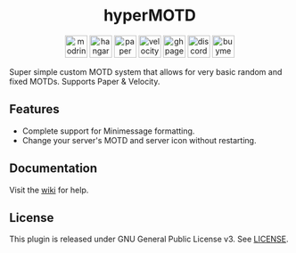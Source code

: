 <h1 align="center">hyperMOTD</h1>

<p align="center">
	<a href="https://modrinth.com/plugin/hyperMOTD"><img alt="modrinth" height="40" src="https://cdn.jsdelivr.net/npm/@intergrav/devins-badges@3/assets/compact/available/modrinth_vector.svg"></a>
	<a href="https://hangar.papermc.io/hyperdefined/hyperMOTD"><img alt="hangar" height="40" src="https://cdn.jsdelivr.net/npm/@intergrav/devins-badges@3/assets/compact/available/hangar_vector.svg"></a>
	<a href="https://papermc.io"><img alt="paper" height="40" src="https://cdn.jsdelivr.net/npm/@intergrav/devins-badges@3/assets/compact/supported/paper_vector.svg"></a>
	<a href="https://papermc.io"><img alt="velocity" height="40" src="https://cdn.jsdelivr.net/npm/@intergrav/devins-badges@3/assets/compact/supported/velocity_vector.svg"></a>
	<a href="https://docs.hyper.lol/plugins/hyperMOTD/about/"><img alt="ghpages" height="40" src="https://cdn.jsdelivr.net/npm/@intergrav/devins-badges@3/assets/compact/documentation/ghpages_vector.svg"></a>
	<a href="https://discord.gg/rJuQXVcJz8"><img alt="discord-singular" height="40" src="https://cdn.jsdelivr.net/npm/@intergrav/devins-badges@3/assets/compact/social/discord-singular_vector.svg"></a>
	<a href="https://buymeacoffee.com/hyperdefined"><img alt="buymeacoffee-singular" height="40" src="https://cdn.jsdelivr.net/npm/@intergrav/devins-badges@3/assets/compact/donate/buymeacoffee-singular_vector.svg"></a>
</p>

Super simple custom MOTD system that allows for very basic random and fixed MOTDs. Supports Paper & Velocity.

## Features
* Complete support for Minimessage formatting.
* Change your server's MOTD and server icon without restarting.

## Documentation
Visit the [wiki](https://docs.hyper.lol/plugins/hyperMOTD/about/) for help.

## License
This plugin is released under GNU General Public License v3. See [LICENSE](https://github.com/hyperdefined/hyperMOTD/blob/master/LICENSE).